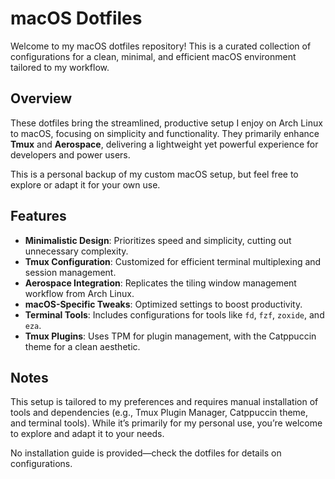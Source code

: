 # macOS Dotfiles

Welcome to my macOS dotfiles repository! This is a curated collection of configurations for a clean, minimal, and efficient macOS environment tailored to my workflow.

## Overview

These dotfiles bring the streamlined, productive setup I enjoy on Arch Linux to macOS, focusing on simplicity and functionality. They primarily enhance **Tmux** and **Aerospace**, delivering a lightweight yet powerful experience for developers and power users.

This is a personal backup of my custom macOS setup, but feel free to explore or adapt it for your own use.

## Features

- **Minimalistic Design**: Prioritizes speed and simplicity, cutting out unnecessary complexity.
- **Tmux Configuration**: Customized for efficient terminal multiplexing and session management.
- **Aerospace Integration**: Replicates the tiling window management workflow from Arch Linux.
- **macOS-Specific Tweaks**: Optimized settings to boost productivity.
- **Terminal Tools**: Includes configurations for tools like `fd`, `fzf`, `zoxide`, and `eza`.
- **Tmux Plugins**: Uses TPM for plugin management, with the Catppuccin theme for a clean aesthetic.

## Notes

This setup is tailored to my preferences and requires manual installation of tools and dependencies (e.g., Tmux Plugin Manager, Catppuccin theme, and terminal tools). While it’s primarily for my personal use, you’re welcome to explore and adapt it to your needs.

No installation guide is provided—check the dotfiles for details on configurations.
